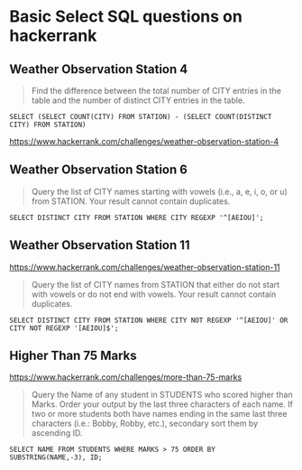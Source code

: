 # Basic Select SQL questions on hackerrank

## Weather Observation Station 4

> Find the difference between the total number of CITY entries in the table and the number of distinct CITY entries in the table. 

 `SELECT (SELECT COUNT(CITY) FROM STATION) - (SELECT COUNT(DISTINCT CITY) FROM STATION)`

https://www.hackerrank.com/challenges/weather-observation-station-4

## Weather Observation Station 6

> Query the list of CITY names starting with vowels (i.e., a, e, i, o, or u) from STATION. Your result cannot contain duplicates.

 `SELECT DISTINCT CITY FROM STATION WHERE CITY REGEXP '^[AEIOU]';`

## Weather Observation Station 11

https://www.hackerrank.com/challenges/weather-observation-station-11

> Query the list of CITY names from STATION that either do not start with vowels or do not end with vowels. Your result cannot contain duplicates.

 `SELECT DISTINCT CITY FROM STATION WHERE CITY NOT REGEXP '^[AEIOU]' OR CITY NOT REGEXP '[AEIOU]$';`

## Higher Than 75 Marks

https://www.hackerrank.com/challenges/more-than-75-marks

> Query the Name of any student in STUDENTS who scored higher than Marks. Order your output by the last three characters of each name. If two or more students both have names ending in the same last three characters (i.e.: Bobby, Robby, etc.), secondary sort them by ascending ID.

 `SELECT NAME FROM STUDENTS WHERE MARKS > 75 ORDER BY SUBSTRING(NAME,-3), ID;`
